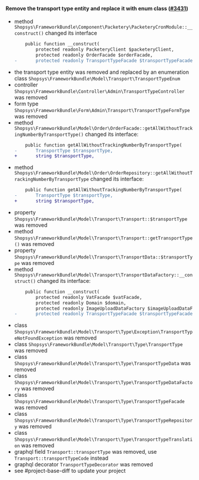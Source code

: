 #### Remove the transport type entity and replace it with enum class ([#3431](https://github.com/shopsys/shopsys/pull/3431))

-   method `Shopsys\FrameworkBundle\Component\Packetery\PacketeryCronModule::__construct()` changed its interface
    ```diff
        public function __construct(
            protected readonly PacketeryClient $packeteryClient,
            protected readonly OrderFacade $orderFacade,
    -       protected readonly TransportTypeFacade $transportTypeFacade,
    ```
-   the transport type entity was removed and replaced by an enumeration class `Shopsys\FrameworkBundle\Model\Transport\TransportTypeEnum`
-   controller `Shopsys\FrameworkBundle\Controller\Admin\TransportTypeController` was removed
-   form type `Shopsys\FrameworkBundle\Form\Admin\Transport\TransportTypeFormType` was removed
-   method `Shopsys\FrameworkBundle\Model\Order\OrderFacade::getAllWithoutTrackingNumberByTransportType()` changed its interface:
    ```diff
        public function getAllWithoutTrackingNumberByTransportType(
    -       TransportType $transportType,
    +       string $transportType,
    ```
-   method `Shopsys\FrameworkBundle\Model\Order\OrderRepository::getAllWithoutTrackingNumberByTransportType` changed its interface:
    ```diff
        public function getAllWithoutTrackingNumberByTransportType(
    -       TransportType $transportType,
    +       string $transportType,
    ```
-   property `Shopsys\FrameworkBundle\Model\Transport\Transport::$transportType` was removed
-   method `Shopsys\FrameworkBundle\Model\Transport\Transport::getTransportType()` was removed
-   property `Shopsys\FrameworkBundle\Model\Transport\TransportData::$transportType` was removed
-   method `Shopsys\FrameworkBundle\Model\Transport\TransportDataFactory::__construct()` changed its interface:
    ```diff
        public function __construct(
            protected readonly VatFacade $vatFacade,
            protected readonly Domain $domain,
            protected readonly ImageUploadDataFactory $imageUploadDataFactory,
    -       protected readonly TransportTypeFacade $transportTypeFacade,
    ```
-   class `Shopsys\FrameworkBundle\Model\Transport\Type\Exception\TransportTypeNotFoundException` was removed
-   class `Shopsys\FrameworkBundle\Model\Transport\Type\TransportType` was removed
-   class `Shopsys\FrameworkBundle\Model\Transport\Type\TransportTypeData` was removed
-   class `Shopsys\FrameworkBundle\Model\Transport\Type\TransportTypeDataFactory` was removed
-   class `Shopsys\FrameworkBundle\Model\Transport\Type\TransportTypeFacade` was removed
-   class `Shopsys\FrameworkBundle\Model\Transport\Type\TransportTypeRepository` was removed
-   class `Shopsys\FrameworkBundle\Model\Transport\Type\TransportTypeTranslation` was removed
-   graphql field `Transport::transportType` was removed, use `Transport::transportTypeCode` instead
-   graphql decorator `TransportTypeDecorator` was removed
-   see #project-base-diff to update your project
